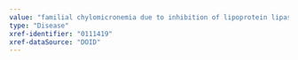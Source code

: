 ```yaml
---
value: "familial chylomicronemia due to inhibition of lipoprotein lipase activity"
type: "Disease"
xref-identifier: "0111419"
xref-dataSource: "DOID"
---
```

